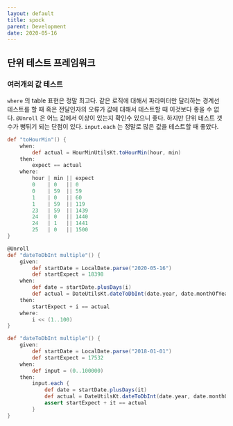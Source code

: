 ```yaml
---
layout: default
title: spock
parent: Development
date: 2020-05-16
---
```


## 단위 테스트 프레임워크



### 여러개의 값 테스트

`where` 의 table 표현은 정말 최고다. 같은 로직에 대해서 파라미터만 달리하는 경계선 테스트를 할 때 혹은 전달인자의 오류가 값에 대해서 테스트할 때 이것보다 좋을 수 없다.
`@Unroll` 은 어느 값에서 이상이 있는지 확인수 있으니 좋다. 하지만 단위 테스트 갯수가 뻥튀기 되는 단점이 있다.
`input.each` 는 정말로 많은 값을 테스트할 때 좋았다.

```groovy
def "toHourMin"() {
    when:
        def actual = HourMinUtilsKt.toHourMin(hour, min)
    then:
        expect == actual
    where:
        hour | min || expect
        0    | 0   || 0
        0    | 59  || 59
        1    | 0   || 60
        1    | 59  || 119
        23   | 59  || 1439
        24   | 0   || 1440
        24   | 1   || 1441
        25   | 0   || 1500
}
```

```groovy
@Unroll
def "dateToDbInt multiple"() {
    given:
        def startDate = LocalDate.parse("2020-05-16")
        def startExpect = 18398
    when:
        def date = startDate.plusDays(i)
        def actual = DateUtilsKt.dateToDbInt(date.year, date.monthOfYear, date.dayOfMonth)
    then:
        startExpect + i == actual
    where:
        i << (1..100)
}
```

```groovy
def "dateToDbInt multiple"() {
    given:
        def startDate = LocalDate.parse("2018-01-01")
        def startExpect = 17532
    when:
        def input = (0..100000)
    then:
        input.each {
            def date = startDate.plusDays(it)
            def actual = DateUtilsKt.dateToDbInt(date.year, date.monthOfYear, date.dayOfMonth)
            assert startExpect + it == actual
        }
}
```
